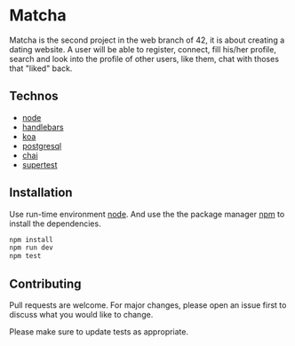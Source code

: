 # Matcha

Matcha is the second project in the web branch of 42, it is about creating a dating website.
A user will be able to register, connect, fill his/her profile, search and look into the profile of other users, like them, chat with thoses that "liked" back.

## Technos

- [node](https://nodejs.org/en/download/)
- [handlebars](https://handlebarsjs.com/)
- [koa](https://koajs.com/)
- [postgresql](https://www.postgresql.org/)
- [chai](https://www.chaijs.com/)
- [supertest](https://www.npmjs.com/package/supertest)

## Installation

Use run-time environment [node](https://nodejs.org/en/download/).
And use the the package manager [npm](https://www.npmjs.com/get-npm) to install the dependencies.

```bash
npm install
npm run dev
npm test
```

<!-- ## Usage

```python
import foobar

foobar.pluralize('word') # returns 'words'
foobar.pluralize('goose') # returns 'geese'
foobar.singularize('phenomena') # returns 'phenomenon'
``` -->

## Contributing
Pull requests are welcome. For major changes, please open an issue first to discuss what you would like to change.

Please make sure to update tests as appropriate.

